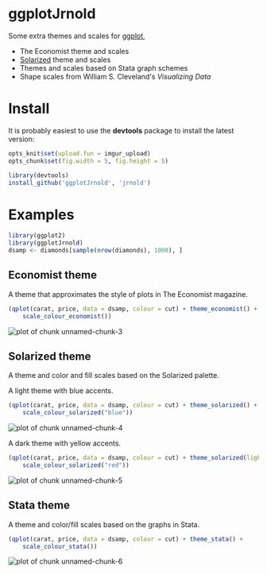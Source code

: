 # ggplotJrnold

Some extra themes and scales for [ggplot](http://had.co.nz/ggplot2/),

- The Economist theme and scales
- [Solarized](http://ethanschoonover.com/solarized) theme and scales
- Themes and scales based on Stata graph schemes
- Shape scales from William S. Cleveland's *Visualizing Data*

# Install 

It is probably easiest to use the **devtools** package to install the latest version:


```r
opts_knit$set(upload.fun = imgur_upload)
opts_chunk$set(fig.width = 5, fig.height = 5)
```


```r
library(devtools)
install_github('ggplotJrnold', 'jrnold')
```

# Examples


```r
library(ggplot2)
library(ggplotJrnold)
dsamp <- diamonds[sample(nrow(diamonds), 1000), ]
```


## Economist theme

A theme that approximates the style of plots in The Economist
magazine.


```r
(qplot(carat, price, data = dsamp, colour = cut) + theme_economist() + 
    scale_colour_economist())
```

![plot of chunk unnamed-chunk-3](http://i.imgur.com/PMK0X.png) 


## Solarized theme

A theme and color and fill scales based on the Solarized palette.

A light theme with blue accents.


```r
(qplot(carat, price, data = dsamp, colour = cut) + theme_solarized() + 
    scale_colour_solarized("blue"))
```

![plot of chunk unnamed-chunk-4](http://i.imgur.com/pO0KN.png) 


A dark theme with yellow accents.


```r
(qplot(carat, price, data = dsamp, colour = cut) + theme_solarized(light = FALSE) + 
    scale_colour_solarized("red"))
```

![plot of chunk unnamed-chunk-5](http://i.imgur.com/gPBud.png) 


## Stata theme 

A theme and color/fill scales based on the graphs in Stata.


```r
(qplot(carat, price, data = dsamp, colour = cut) + theme_stata() + 
    scale_colour_stata())
```

![plot of chunk unnamed-chunk-6](http://i.imgur.com/FTYvI.png) 



